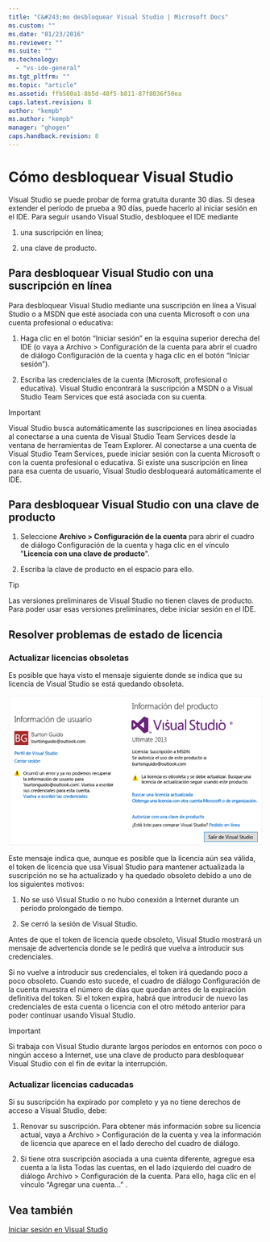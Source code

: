 ```yaml
---
title: "C&#243;mo desbloquear Visual Studio | Microsoft Docs"
ms.custom: ""
ms.date: "01/23/2016"
ms.reviewer: ""
ms.suite: ""
ms.technology: 
  - "vs-ide-general"
ms.tgt_pltfrm: ""
ms.topic: "article"
ms.assetid: ffb580a1-8b5d-48f5-b811-87f8036f50ea
caps.latest.revision: 8
author: "kempb"
ms.author: "kempb"
manager: "ghogen"
caps.handback.revision: 8
---
```

# <a name="how-to-unlock-visual-studio"></a>Cómo desbloquear Visual Studio
Visual Studio se puede probar de forma gratuita durante 30 días. Si desea extender el período de prueba a 90 días, puede hacerlo al iniciar sesión en el IDE. Para seguir usando Visual Studio, desbloquee el IDE mediante  
  
1.  una suscripción en línea;  
  
2.  una clave de producto.  
  
## <a name="to-unlock-visual-studio-using-an-online-subscription"></a>Para desbloquear Visual Studio con una suscripción en línea  
 Para desbloquear Visual Studio mediante una suscripción en línea a Visual Studio o a MSDN que esté asociada con una cuenta Microsoft o con una cuenta profesional o educativa:  
  
1.  Haga clic en el botón “Iniciar sesión” en la esquina superior derecha del IDE (o vaya a Archivo > Configuración de la cuenta para abrir el cuadro de diálogo Configuración de la cuenta y haga clic en el botón “Iniciar sesión”).  
  
2.  Escriba las credenciales de la cuenta (Microsoft, profesional o educativa). Visual Studio encontrará la suscripción a MSDN o a Visual Studio Team Services que está asociada con su cuenta.  
  
> [!IMPORTANT]
>  Visual Studio busca automáticamente las suscripciones en línea asociadas al conectarse a una cuenta de Visual Studio Team Services desde la ventana de herramientas de Team Explorer. Al conectarse a una cuenta de Visual Studio Team Services, puede iniciar sesión con la cuenta Microsoft o con la cuenta profesional o educativa. Si existe una suscripción en línea para esa cuenta de usuario, Visual Studio desbloqueará automáticamente el IDE.  
  
## <a name="to-unlock-visual-studio-with-a-product-key"></a>Para desbloquear Visual Studio con una clave de producto  
  
1.  Seleccione **Archivo > Configuración de la cuenta** para abrir el cuadro de diálogo Configuración de la cuenta y haga clic en el vínculo "**Licencia con una clave de producto**".  
  
2.  Escriba la clave de producto en el espacio para ello.  
  
> [!TIP]
>  Las versiones preliminares de Visual Studio no tienen claves de producto. Para poder usar esas versiones preliminares, debe iniciar sesión en el IDE.  
  
## <a name="address-license-problem-states"></a>Resolver problemas de estado de licencia  
  
### <a name="update-stale-licenses"></a>Actualizar licencias obsoletas  
 Es posible que haya visto el mensaje siguiente donde se indica que su licencia de Visual Studio se está quedando obsoleta.  
  
 ![Cuadro de diálogo de información de usuario de Visual Studio](../ide/media/vs2013_userinfo.png "VS2013_UserInfo")  
  
 Este mensaje indica que, aunque es posible que la licencia aún sea válida, el token de licencia que usa Visual Studio para mantener actualizada la suscripción no se ha actualizado y ha quedado obsoleto debido a uno de los siguientes motivos:  
  
1.  No se usó Visual Studio o no hubo conexión a Internet durante un período prolongado de tiempo.  
  
2.  Se cerró la sesión de Visual Studio.  
  
 Antes de que el token de licencia quede obsoleto, Visual Studio mostrará un mensaje de advertencia donde se le pedirá que vuelva a introducir sus credenciales.  
  
 Si no vuelve a introducir sus credenciales, el token irá quedando poco a poco obsoleto. Cuando esto sucede, el cuadro de diálogo Configuración de la cuenta muestra el número de días que quedan antes de la expiración definitiva del token. Si el token expira, habrá que introducir de nuevo las credenciales de esta cuenta o licencia con el otro método anterior para poder continuar usando Visual Studio.  
  
> [!IMPORTANT]
>  Si trabaja con Visual Studio durante largos períodos en entornos con poco o ningún acceso a Internet, use una clave de producto para desbloquear Visual Studio con el fin de evitar la interrupción.  
  
### <a name="update-expired-licenses"></a>Actualizar licencias caducadas  
 Si su suscripción ha expirado por completo y ya no tiene derechos de acceso a Visual Studio, debe:  
  
1.  Renovar su suscripción. Para obtener más información sobre su licencia actual, vaya a Archivo > Configuración de la cuenta y vea la información de licencia que aparece en el lado derecho del cuadro de diálogo.  
  
2.  Si tiene otra suscripción asociada a una cuenta diferente, agregue esa cuenta a la lista Todas las cuentas, en el lado izquierdo del cuadro de diálogo Archivo > Configuración de la cuenta. Para ello, haga clic en el vínculo “Agregar una cuenta...” .  
  
## <a name="see-also"></a>Vea también  
 [Iniciar sesión en Visual Studio](../ide/signing-in-to-visual-studio.md)



<!--HONumber=Feb17_HO4-->


